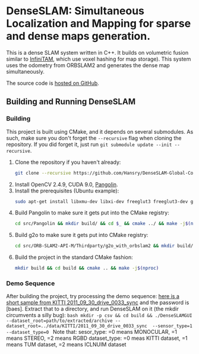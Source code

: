 # DenseSLAM: Simultaneous Localization and Mapping for sparse and dense maps generation.

This is a dense SLAM system written in C++. It builds on volumetric fusion similar to [InfiniTAM](https://github.com/victorprad/InfiniTAM), which use voxel hashing for map storage). This system uses the odometry from ORBSLAM2 and generates the dense map simultaneously. 

The source code is [hosted on GitHub](https://github.com/Hansry/DenseSLAM-Global-Consistency-h).

## Building and Running DenseSLAM

### Building 

This project is built using CMake, and it depends on several submodules. 
As such, make sure you don't forget the `--recursive` flag when cloning the 
repository. If you did
forget it, just run `git submodule update --init --recursive`.

 1. Clone the repository if you haven't already:
    ```bash
    git clone --recursive https://github.com/Hansry/DenseSLAM-Global-Consistency-h
    ```
 2. Install OpenCV 2.4.9, CUDA 9.0, [Pangolin](https://github.com/stevenlovegrove/Pangolin.git).
 3. Install the prerequisites (Ubuntu example):
    ```bash
    sudo apt-get install libxmu-dev libxi-dev freeglut3 freeglut3-dev glew-utils libglew-dev libglew-dbg libpthread-stubs0-dev binutils-dev libgflags-dev libpng++-dev libeigen3-dev
    ```
 4. Build Pangolin to make sure it gets put into the CMake registry:
    ```bash
    cd src/Pangolin && mkdir build/ && cd $_ && cmake ../ && make -j$(nproc)
    ```
 5. Build g2o to make sure it gets put into CMake registry:
    ```bash
    cd src/ORB-SLAM2-API-M/Thirdparty/g2o_with_orbslam2 && mkdir build/ && cd $_ && cmake ../ && make -j$(nproc)
    ```
 6. Build the project in the standard CMake fashion:
    ```bash
    mkdir build && cd build && cmake .. && make -j$(nproc)
    ```

### Demo Sequence
  After building the project, try processing the demo sequence: [here is a short sample from KITTI 2011_09_30_drive_0033_sync](https://pan.baidu.com/s/1WVYVVWjbijLDcnHPnMEWsQ) and the password is [baes].
  Extract that to a directory, and run DenseSLAM on it (the mkdir circumvents a silly bug):
        ```bash
        mkdir -p csv && cd build && ./DenseSLAMGUI --dataset_root=path/to/extracted/archive --dataset_root=../data/KITTI/2011_09_30_drive_0033_sync  --sensor_type=1 --dataset_type=0
        ```
  Note that:
  sesor_type:  =0 means MONOCULAR, =1 means STEREO, =2 means RGBD
  dataset_type: =0 meas KITTI dataset, =1 means TUM dataset, =2 means ICLNUIM dataset

